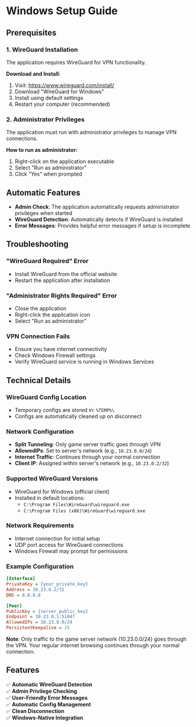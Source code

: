 # Windows Setup Guide

## Prerequisites

### 1. WireGuard Installation
The application requires WireGuard for VPN functionality.

**Download and Install:**
1. Visit: https://www.wireguard.com/install/
2. Download "WireGuard for Windows"
3. Install using default settings
4. Restart your computer (recommended)

### 2. Administrator Privileges
The application must run with administrator privileges to manage VPN connections.

**How to run as administrator:**
1. Right-click on the application executable
2. Select "Run as administrator"
3. Click "Yes" when prompted

## Automatic Features

- **Admin Check**: The application automatically requests administrator privileges when started
- **WireGuard Detection**: Automatically detects if WireGuard is installed
- **Error Messages**: Provides helpful error messages if setup is incomplete

## Troubleshooting

### "WireGuard Required" Error
- Install WireGuard from the official website
- Restart the application after installation

### "Administrator Rights Required" Error
- Close the application
- Right-click the application icon
- Select "Run as administrator"

### VPN Connection Fails
- Ensure you have internet connectivity
- Check Windows Firewall settings
- Verify WireGuard service is running in Windows Services

## Technical Details

### WireGuard Config Location
- Temporary configs are stored in: `%TEMP%\`
- Configs are automatically cleaned up on disconnect

### Network Configuration
- **Split Tunneling**: Only game server traffic goes through VPN
- **AllowedIPs**: Set to server's network (e.g., `10.23.0.0/24`)
- **Internet Traffic**: Continues through your normal connection
- **Client IP**: Assigned within server's network (e.g., `10.23.0.2/32`)

### Supported WireGuard Versions
- WireGuard for Windows (official client)
- Installed in default locations:
  - `C:\Program Files\WireGuard\wireguard.exe`
  - `C:\Program Files (x86)\WireGuard\wireguard.exe`

### Network Requirements
- Internet connection for initial setup
- UDP port access for WireGuard connections
- Windows Firewall may prompt for permissions

### Example Configuration
```ini
[Interface]
PrivateKey = {your_private_key}
Address = 10.23.0.2/32
DNS = 8.8.8.8

[Peer] 
PublicKey = {server_public_key}
Endpoint = 10.23.0.1:51847
AllowedIPs = 10.23.0.0/24
PersistentKeepalive = 25
```

**Note**: Only traffic to the game server network (10.23.0.0/24) goes through the VPN. Your regular internet browsing continues through your normal connection.

## Features

✅ **Automatic WireGuard Detection**  
✅ **Admin Privilege Checking**  
✅ **User-Friendly Error Messages**  
✅ **Automatic Config Management**  
✅ **Clean Disconnection**  
✅ **Windows-Native Integration** 